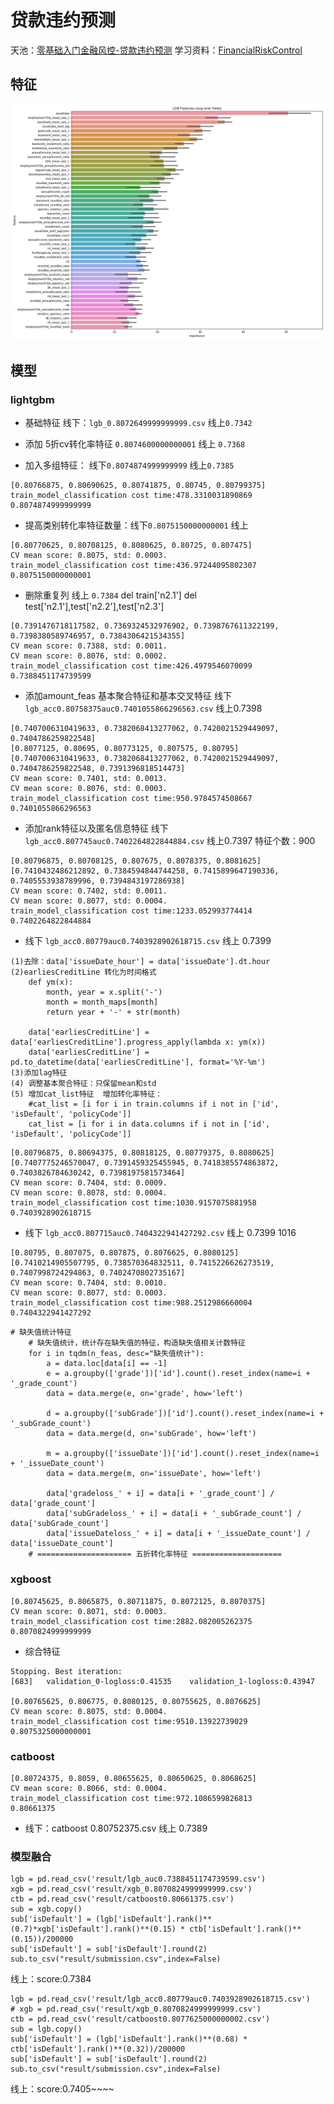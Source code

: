 # 贷款违约预测
天池：[零基础入门金融风控-贷款违约预测](https://tianchi.aliyun.com/competition/entrance/531830/forum)
学习资料：[FinancialRiskControl](https://github.com/datawhalechina/team-learning-data-mining/tree/master/FinancialRiskControl)
## 特征
![](others/features_importance.png)
## 模型

### lightgbm

- 基础特征 线下：`lgb_0.8072649999999999.csv` 线上`0.7342`

- 添加 5折cv转化率特征 `0.8074600000000001` 线上 `0.7368`

- 加入多组特征： 线下`0.8074874999999999` 线上`0.7385`
```text
[0.80766875, 0.80690625, 0.80741875, 0.80745, 0.80799375]
train_model_classification cost time:478.3310031890869
0.8074874999999999
```
- 提高类别转化率特征数量：线下`0.8075150000000001` 线上
```text
[0.80770625, 0.80708125, 0.8080625, 0.80725, 0.807475]
CV mean score: 0.8075, std: 0.0003.
train_model_classification cost time:436.97244095802307
0.8075150000000001
```

- 删除重复列 线上 `0.7384` 
del train['n2.1']
del test['n2.1'],test['n2.2'],test['n2.3']
```text
[0.7391476718117582, 0.7369324532976902, 0.7398767611322199, 0.7398380589746957, 0.7384306421534355]
CV mean score: 0.7388, std: 0.0011.
CV mean score: 0.8076, std: 0.0002.
train_model_classification cost time:426.4979546070099
0.7388451174739599
```
- 添加amount_feas 基本聚合特征和基本交叉特征 线下`lgb_acc0.80758375auc0.7401055866296563.csv` 线上0.7398

```text
[0.7407006310419633, 0.7382068413277062, 0.7420021529449097, 0.7404786259822548]
[0.8077125, 0.80695, 0.80773125, 0.807575, 0.80795]
[0.7407006310419633, 0.7382068413277062, 0.7420021529449097, 0.7404786259822548, 0.7391396818514473]
CV mean score: 0.7401, std: 0.0013.
CV mean score: 0.8076, std: 0.0003.
train_model_classification cost time:950.9784574508667
0.7401055866296563
```

- 添加rank特征以及匿名信息特征 线下`lgb_acc0.807745auc0.7402264822844884.csv` 线上0.7397
特征个数：900
```text
[0.80796875, 0.80708125, 0.807675, 0.8078375, 0.8081625]
[0.7410432486212892, 0.7384594844744258, 0.7415899647190336, 0.7405553938789996, 0.7394843197286938]
CV mean score: 0.7402, std: 0.0011.
CV mean score: 0.8077, std: 0.0004.
train_model_classification cost time:1233.052993774414
0.7402264822844884
```
- 线下 `lgb_acc0.80779auc0.7403928902618715.csv` 线上 0.7399
```text
(1)去除：data['issueDate_hour'] = data['issueDate'].dt.hour
(2)earliesCreditLine 转化为时间格式
    def ym(x):
        month, year = x.split('-')
        month = month_maps[month]
        return year + '-' + str(month)

    data['earliesCreditLine'] = data['earliesCreditLine'].progress_apply(lambda x: ym(x))
    data['earliesCreditLine'] = pd.to_datetime(data['earliesCreditLine'], format='%Y-%m')
(3)添加lag特征
(4) 调整基本聚合特征：只保留mean和std
(5) 增加cat_list特征  增加转化率特征：
    #cat_list = [i for i in train.columns if i not in ['id', 'isDefault', 'policyCode']]
    cat_list = [i for i in data.columns if i not in ['id', 'isDefault', 'policyCode']]
```

```text
[0.80796875, 0.80694375, 0.80818125, 0.80779375, 0.8080625]
[0.7407775246570047, 0.7391459325455945, 0.7418385574863872, 0.7403826784630242, 0.7398197581573464]
CV mean score: 0.7404, std: 0.0009.
CV mean score: 0.8078, std: 0.0004.
train_model_classification cost time:1030.9157075881958
0.7403928902618715
```

- 线下 `lgb_acc0.807715auc0.7404322941427292.csv`  线上 0.7399
1016 
```text
[0.80795, 0.807075, 0.807875, 0.8076625, 0.8080125]
[0.7410214905507795, 0.738570364832511, 0.7415226626273519, 0.7407998724294863, 0.7402470802735167]
CV mean score: 0.7404, std: 0.0010.
CV mean score: 0.8077, std: 0.0003.
train_model_classification cost time:988.2512986660004
0.7404322941427292
```

```text
# 缺失值统计特征
    # 缺失值统计，统计存在缺失值的特征，构造缺失值相关计数特征
    for i in tqdm(n_feas, desc="缺失值统计"):
        a = data.loc[data[i] == -1]
        e = a.groupby(['grade'])['id'].count().reset_index(name=i + '_grade_count')
        data = data.merge(e, on='grade', how='left')

        d = a.groupby(['subGrade'])['id'].count().reset_index(name=i + '_subGrade_count')
        data = data.merge(d, on='subGrade', how='left')

        m = a.groupby(['issueDate'])['id'].count().reset_index(name=i + '_issueDate_count')
        data = data.merge(m, on='issueDate', how='left')

        data['gradeloss_' + i] = data[i + '_grade_count'] / data['grade_count']
        data['subGradeloss_' + i] = data[i + '_subGrade_count'] / data['subGrade_count']
        data['issueDateloss_' + i] = data[i + '_issueDate_count'] / data['issueDate_count']
    # ===================== 五折转化率特征 ====================
```

### xgboost
```text
[0.80745625, 0.8065875, 0.80711875, 0.8072125, 0.8070375]
CV mean score: 0.8071, std: 0.0003.
train_model_classification cost time:2882.082005262375
0.8070824999999999
```
- 综合特征
```text
Stopping. Best iteration:
[683]	validation_0-logloss:0.41535	validation_1-logloss:0.43947

[0.80765625, 0.806775, 0.8080125, 0.80755625, 0.8076625]
CV mean score: 0.8075, std: 0.0004.
train_model_classification cost time:9510.13922739029
0.8075325000000001
```
### catboost
```text
[0.80724375, 0.8059, 0.80655625, 0.80650625, 0.8068625]
CV mean score: 0.8066, std: 0.0004.
train_model_classification cost time:972.1086599826813
0.80661375
```
- 线下：catboost 0.80752375.csv 线上 0.7389

### 模型融合
```text
lgb = pd.read_csv('result/lgb_auc0.7388451174739599.csv')
xgb = pd.read_csv('result/xgb_0.8070824999999999.csv')
ctb = pd.read_csv('result/catboost0.80661375.csv')
sub = xgb.copy()
sub['isDefault'] = (lgb['isDefault'].rank()**(0.7)*xgb['isDefault'].rank()**(0.15) * ctb['isDefault'].rank()**(0.15))/200000
sub['isDefault'] = sub['isDefault'].round(2)
sub.to_csv("result/submission.csv",index=False)
```
线上：score:0.7384

```text
lgb = pd.read_csv('result/lgb_acc0.80779auc0.7403928902618715.csv')
# xgb = pd.read_csv('result/xgb_0.8070824999999999.csv')
ctb = pd.read_csv('result/catboost0.8077625000000002.csv')
sub = lgb.copy()
sub['isDefault'] = (lgb['isDefault'].rank()**(0.68) * ctb['isDefault'].rank()**(0.32))/200000
sub['isDefault'] = sub['isDefault'].round(2)
sub.to_csv("result/submission.csv",index=False)
```
线上：score:0.7405~~~~
